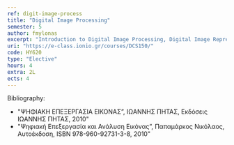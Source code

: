 ```yaml
---
ref: digit-image-process
title: "Digital Image Processing"
semester: 5
author: fmylonas
excerpt: "Introduction to Digital Image Processing, Digital Image Representation, Digital Image Processing Systems, Digital Image Capture, Segmentation and Automatic Image Alignment, Feature Extraction and Image Analysis, Line Detection, Structure, Shape, Texture, Matching, Ranking, Digital Image Compression, Edge Detection Algorithms, Methodologies for the Design of Digital Filters, Optimal Linear Filters, Adaptive Filters, Human Vision Elements, Image Models, Sampling and Quantization, Image Transformation: Fourier Transform, DFT, FFT, Walsh, Hadamard, DCT, Hotelling, Hough, Picture Enhancement: Histogram Modification, Smoothing, Sharpening, Digital Image Restoring: Deterioration Model, Algebraic Method, Inverse Filtering."
uri: "https://e-class.ionio.gr/courses/DCS150/"
code: ΗΥ620
type: "Elective"
hours: 4
extra: 2L
ects: 4
---
```



Bibliography: 
  - "ΨΗΦΙΑΚΗ ΕΠΕΞΕΡΓΑΣΙΑ ΕΙΚΟΝΑΣ”, ΙΩΑΝΝΗΣ ΠΗΤΑΣ, Εκδόσεις ΙΩΑΝΝΗΣ ΠΗΤΑΣ, 2010"
  - "Ψηφιακή Επεξεργασία και Ανάλυση Εικόνας”, Παπαμάρκος Νικόλαος, Αυτοέκδοση, ISBN 978-960-92731-3-8, 2010"
